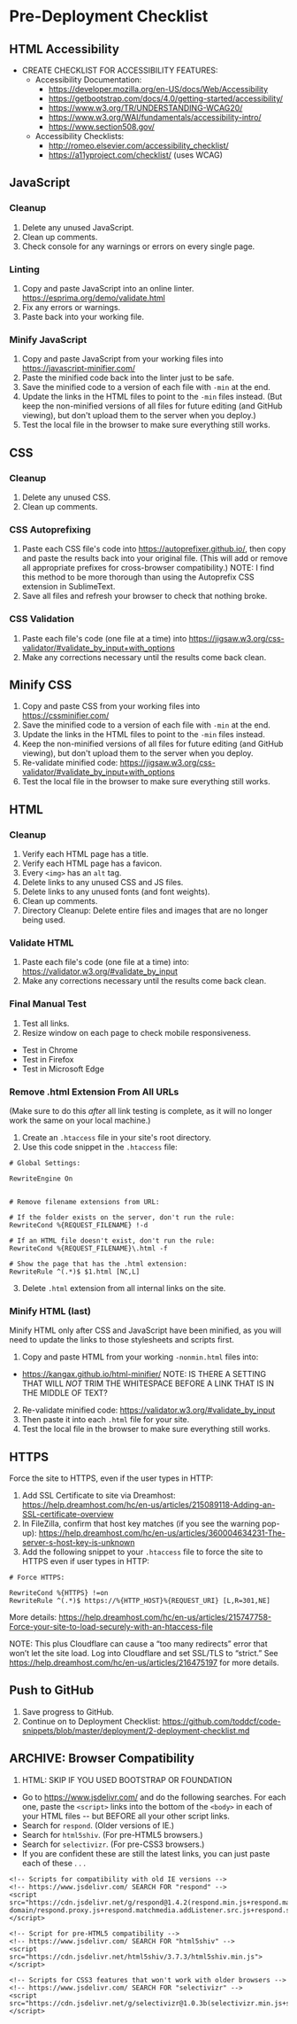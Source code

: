 # Pre-Deployment Checklist

## HTML Accessibility

- CREATE CHECKLIST FOR ACCESSIBILITY FEATURES:
  - Accessibility Documentation:
    - https://developer.mozilla.org/en-US/docs/Web/Accessibility
    - https://getbootstrap.com/docs/4.0/getting-started/accessibility/
    - https://www.w3.org/TR/UNDERSTANDING-WCAG20/
    - https://www.w3.org/WAI/fundamentals/accessibility-intro/
    - https://www.section508.gov/
  - Accessibility Checklists:
    - http://romeo.elsevier.com/accessibility_checklist/
    - https://a11yproject.com/checklist/ (uses WCAG)


## JavaScript

### Cleanup

1. Delete any unused JavaScript.
2. Clean up comments.
3. Check console for any warnings or errors on every single page.


### Linting

1. Copy and paste JavaScript into an online linter.  https://esprima.org/demo/validate.html
2. Fix any errors or warnings.
3. Paste back into your working file.


### Minify JavaScript

1. Copy and paste JavaScript from your working files into https://javascript-minifier.com/
2. Paste the minified code back into the linter just to be safe.
3. Save the minified code to a version of each file with `-min` at the end.
4. Update the links in the HTML files to point to the `-min` files instead. (But keep the non-minified versions of all files for future editing (and GitHub viewing), but don't upload them to the server when you deploy.)
5. Test the local file in the browser to make sure everything still works.


## CSS

### Cleanup

1. Delete any unused CSS.
2. Clean up comments.

### CSS Autoprefixing

1. Paste each CSS file's code into https://autoprefixer.github.io/, then copy and paste the results back into your original file. (This will add or remove all appropriate prefixes for cross-browser compatibility.) NOTE: I find this method to be more thorough than using the Autoprefix CSS extension in SublimeText.
2. Save all files and refresh your browser to check that nothing broke.


### CSS Validation

1. Paste each file's code (one file at a time) into https://jigsaw.w3.org/css-validator/#validate_by_input+with_options
2. Make any corrections necessary until the results come back clean.


## Minify CSS

1. Copy and paste CSS from your working files into https://cssminifier.com/
2. Save the minified code to a version of each file with `-min` at the end.
3. Update the links in the HTML files to point to the `-min` files instead.
4. Keep the non-minified versions of all files for future editing (and GitHub viewing), but don't upload them to the server when you deploy.
5. Re-validate minified code: https://jigsaw.w3.org/css-validator/#validate_by_input+with_options
6. Test the local file in the browser to make sure everything still works.


## HTML

### Cleanup

1. Verify each HTML page has a title.
2. Verify each HTML page has a favicon.
3. Every `<img>` has an `alt` tag.
4. Delete links to any unused CSS and JS files.
5. Delete links to any unused fonts (and font weights).
6. Clean up comments.
7. Directory Cleanup: Delete entire files and images that are no longer being used.


### Validate HTML

1. Paste each file's code (one file at a time) into: https://validator.w3.org/#validate_by_input
2. Make any corrections necessary until the results come back clean.


### Final Manual Test

1. Test all links.
2. Resize window on each page to check mobile responsiveness.
  - Test in Chrome
  - Test in Firefox
  - Test in Microsoft Edge


### Remove .html Extension From All URLs

(Make sure to do this *after* all link testing is complete, as it will no longer work the same on your local machine.)

1. Create an `.htaccess` file in your site's root directory.
2. Use this code snippet in the `.htaccess` file:

```
# Global Settings:

RewriteEngine On


# Remove filename extensions from URL:

# If the folder exists on the server, don't run the rule:
RewriteCond %{REQUEST_FILENAME} !-d

# If an HTML file doesn't exist, don't run the rule:
RewriteCond %{REQUEST_FILENAME}\.html -f

# Show the page that has the .html extension:
RewriteRule ^(.*)$ $1.html [NC,L]
```

3. Delete `.html` extension from all internal links on the site.


### Minify HTML (last)

Minify HTML only after CSS and JavaScript have been minified, as you will need to update the links to those stylesheets and scripts first.

1. Copy and paste HTML from your working `-nonmin.html` files into:
  - https://kangax.github.io/html-minifier/ NOTE: IS THERE A SETTING THAT WILL *NOT* TRIM THE WHITESPACE BEFORE A LINK THAT IS IN THE MIDDLE OF TEXT?
2. Re-validate minified code: https://validator.w3.org/#validate_by_input
3. Then paste it into each `.html` file for your site.
4. Test the local file in the browser to make sure everything still works.


## HTTPS

Force the site to HTTPS, even if the user types in HTTP:

1. Add SSL Certificate to site via Dreamhost: https://help.dreamhost.com/hc/en-us/articles/215089118-Adding-an-SSL-certificate-overview
2. In FileZilla, confirm that host key matches (if you see the warning pop-up): https://help.dreamhost.com/hc/en-us/articles/360004634231-The-server-s-host-key-is-unknown
3. Add the following snippet to your `.htaccess` file to force the site to HTTPS even if user types in HTTP:

```
# Force HTTPS:

RewriteCond %{HTTPS} !=on
RewriteRule ^(.*)$ https://%{HTTP_HOST}%{REQUEST_URI} [L,R=301,NE]
```

More details: https://help.dreamhost.com/hc/en-us/articles/215747758-Force-your-site-to-load-securely-with-an-htaccess-file

NOTE: This plus Cloudflare can cause a “too many redirects” error that won’t let the site load.  Log into Cloudflare and set SSL/TLS to “strict.”  See https://help.dreamhost.com/hc/en-us/articles/216475197 for more details.


## Push to GitHub

1. Save progress to GitHub.
2. Continue on to Deployment Checklist: https://github.com/toddcf/code-snippets/blob/master/deployment/2-deployment-checklist.md





## ARCHIVE: Browser Compatibility

1. HTML:
SKIP IF YOU USED BOOTSTRAP OR FOUNDATION
  - Go to https://www.jsdelivr.com/ and do the following searches. For each one, paste the `<script>` links into the bottom of the `<body>` in each of your HTML files -- but BEFORE all your other script links.
  - Search for `respond`. (Older versions of IE.)
  - Search for `html5shiv`. (For pre-HTML5 browsers.)
  - Search for `selectivizr`. (For pre-CSS3 browsers.)
  - If you are confident these are still the latest links, you can just paste each of these . . .

```
<!-- Scripts for compatibility with old IE versions -->
<!-- https://www.jsdelivr.com/ SEARCH FOR "respond" -->
<script src="https://cdn.jsdelivr.net/g/respond@1.4.2(respond.min.js+respond.matchmedia.addListener.min.js+cross-domain/respond.proxy.js+respond.matchmedia.addListener.src.js+respond.src.js)"></script>

<!-- Script for pre-HTML5 compatibility -->
<!-- https://www.jsdelivr.com/ SEARCH FOR "html5shiv" -->
<script src="https://cdn.jsdelivr.net/html5shiv/3.7.3/html5shiv.min.js"></script>

<!-- Scripts for CSS3 features that won't work with older browsers -->
<!-- https://www.jsdelivr.com/ SEARCH FOR "selectivizr" -->
<script src="https://cdn.jsdelivr.net/g/selectivizr@1.0.3b(selectivizr.min.js+selectivizr.js)"></script>
```